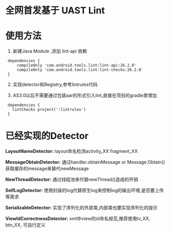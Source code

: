 # 全网首发基于 UAST Lint
# 使用方法

1. 新建Java Module ,添加 lint-api 依赖

 ```
  dependencies {
      compileOnly 'com.android.tools.lint:lint-api:26.2.0'
      compileOnly 'com.android.tools.lint:lint-checks:26.2.0'
  }
```

2. 实现detector和Registry,参考lintrules代码

3. AS3.0以后不需要通过包装aar的形式引入lint,直接在项目的gradle里增加

 ```
  dependencies {
    lintChecks project(':lintrules')
  }
  ```
  
# 已经实现的Detector

**LayoutNameDetector:** layout命名检测activity_XX  fragment_XX  

**MessageObtainDetector:**  通过handler.obtainMessage or Message.Obtain()获取缓存的message来替代newMessage  

**NewThreadDetector:** 通过线程池来代替newThread()造成的开销  

**SelfLogDetector:** 使用封装的log代替原生log来控制log的输出环境,是否要上传等需求  

**SerializableDetector:** 实现了序列化的外部类,内部类也要实现序列化的提示  

**ViewIdCorrectnessDetector:** xml中view的id命名规范,推荐使用tv_XX, btn_XX, 可自行定义  


